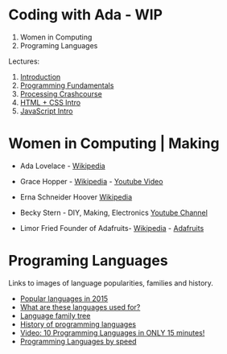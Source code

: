 # Coding with Ada - WIP

1. Women in Computing
2. Programing Languages

Lectures:

1. [Introduction](day-01-slides.md)
2. [Programming Fundamentals](day-02.md)
3. [Processing Crashcourse](day-03.md)
4. [HTML + CSS Intro](day-04.md)
5. [JavaScript Intro](https://github.com/Letty/talks/blob/master/course_climate_scenarios/README.md)

# Women in Computing | Making

* Ada Lovelace - [Wikipedia](https://en.wikipedia.org/wiki/Ada_Lovelace) 
* Grace Hopper - [Wikipedia](https://en.wikipedia.org/wiki/Grace_Hopper) - [Youtube Video](https://www.youtube.com/watch?v=S6sh8CxwWx8)
* Erna Schneider Hoover [Wikipedia](https://en.wikipedia.org/wiki/Erna_Schneider_Hoover)

* Becky Stern - DIY, Making, Electronics [Youtube Channel](https://www.youtube.com/channel/UCsI_41SZafKtB5qE46WjlQQ)
* Limor Fried Founder of Adafruits- [Wikipedia](https://en.wikipedia.org/wiki/Limor_Fried) - [Adafruits](https://www.adafruit.com/)

# Programing Languages

Links to images of language popularities, families and history. 

* [Popular languages in 2015](http://blog.mclaughlinsoftware.com/wp-content/uploads/2015/01/07dataflow-14036434246802.jpg)
* [What are these languages used for?](http://blog.mclaughlinsoftware.com/wp-content/uploads/2015/01/07dataflow-14036434246802.jpg)
* [Language family tree](https://upload.wikimedia.org/wikipedia/commons/2/25/Genealogical_tree_of_programming_languages.svg)
* [History of programming languages](https://upload.wikimedia.org/wikipedia/commons/2/25/Genealogical_tree_of_programming_languages.svg)
* [Video: 10 Programming Languages in ONLY 15 minutes!](https://youtu.be/7bE2mI4ePeU?t=30s)
* [Programming Languages by speed](https://benchmarksgame-team.pages.debian.net/benchmarksgame/)
